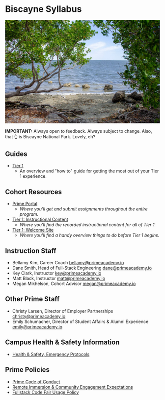 # Biscayne Syllabus

<img src="./resources/biscayne.webp" alt="Biscayne National Park" width="600px" />

**IMPORTANT:** Always open to feedback. Always subject to change. Also, that 👆 is Biscayne National Park. Lovely, eh?

## Guides

- [Tier 1](./resources/tier_one_guide.md)
  - An overview and "how to" guide for getting the most out of your Tier 1 experience.

## Cohort Resources

- [Prime Portal](https://portal.primeacademy.io/)
  - *Where you'll get and submit assignments throughout the entire program.*
- [Tier 1: Instructional Content](http://tier1.primeacademy.io/)
  - *Where you'll find the recorded instructional content for all of Tier 1.*
- [Tier 1: Welcome Site](https://launch.primeacademy.io/welcome-biscayne)
  - *Where you'll find a handy overview things to do before Tier 1 begins.*

## Instruction Staff

- Bellamy Kim, Career Coach <bellamy@primeacademy.io>
- Dane Smith, Head of Full-Stack Engineering <dane@primeacademy.io>
- Key Clark, Instructor <key@primeacademy.io>
- Matt Black, Instructor <matt@primeacademy.io>
- Megan Mikhelson, Cohort Advisor <megan@primeacademy.io>

## Other Prime Staff

- Christy Larsen, Director of Employer Partnerships <christy@primeacademy.io>
- Emily Schumacher, Director of Student Affairs & Alumni Experience <emily@primeacademy.io>

## Campus Health & Safety Information

- [Health & Safety, Emergency Protocols](https://primeacademy.io/emergency)

## Prime Policies

- [Prime Code of Conduct](https://primeacademy.io/conduct)
- [Remote Immersion & Community Engagement Expectations](https://docs.google.com/document/d/1gZWgufwITU2Mq-euI9vs9p6xqppofvnEOPA5BOtsbMk/edit)
- [Fullstack Code Fair Usage Policy](https://docs.google.com/document/d/1MMguxmEP_qnh_YmzwwcfhKSrdVI6LUQImcBLYpMVnAs/edit)

